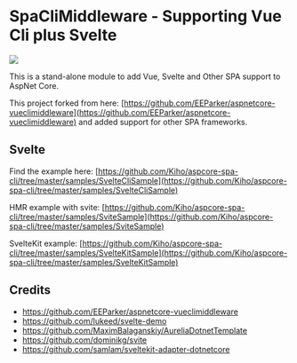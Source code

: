 # SpaCliMiddleware - Supporting Vue Cli plus Svelte

[![](https://img.shields.io/nuget/v/SpaCliMiddleware.svg)](https://www.nuget.org/packages/SpaCliMiddleware/)

This is a stand-alone module to add Vue, Svelte and Other SPA support to AspNet Core.

This project forked from here: [https://github.com/EEParker/aspnetcore-vueclimiddleware](https://github.com/EEParker/aspnetcore-vueclimiddleware)
and added support for other SPA frameworks.

## Svelte
Find the example here: [https://github.com/Kiho/aspcore-spa-cli/tree/master/samples/SvelteCliSample](https://github.com/Kiho/aspcore-spa-cli/tree/master/samples/SvelteCliSample)

HMR example with svite: [https://github.com/Kiho/aspcore-spa-cli/tree/master/samples/SviteSample](https://github.com/Kiho/aspcore-spa-cli/tree/master/samples/SviteSample)

SvelteKit example: [https://github.com/Kiho/aspcore-spa-cli/tree/master/samples/SvelteKitSample](https://github.com/Kiho/aspcore-spa-cli/tree/master/samples/SvelteKitSample)

## Credits
- https://github.com/EEParker/aspnetcore-vueclimiddleware
- https://github.com/lukeed/svelte-demo
- https://github.com/MaximBalaganskiy/AureliaDotnetTemplate
- https://github.com/dominikg/svite
- https://github.com/samlam/sveltekit-adapter-dotnetcore
